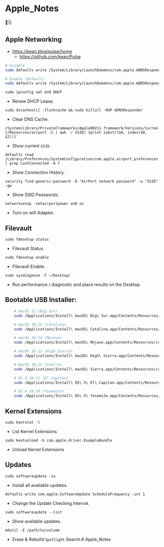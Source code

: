 # Apple_Notes

🍎️🗒️

## Apple Networking

-   <https://kean.blog/pulse/home>
    -   <https://github.com/kean/Pulse>

```bash
# Disable
sudo defaults write /System/Library/LaunchDaemons/com.apple.mDNSResponder.plist ProgramArguments -array-add "-NoMulticastAdvertisements"

# Enable (Default)
sudo defaults write /System/Library/LaunchDaemons/com.apple.mDNSResponder.plist ProgramArguments -array "/usr/sbin/mDNSResponder" "-launchd"
```

`sudo ipconfig set en0 DHCP`

-   Renew DHCP Lease.

`sudo dscacheutil -flushcache && sudo killall -HUP mDNSResponder`

-   Clear DNS Cache.


`/System/Library/PrivateFrameworks/Apple80211.framework/Versions/Current/Resources/airport -I | awk '/ SSID/ {print substr($0, index($0, $2))}'`

-   Show current `SSID`.

`defaults read /Library/Preferences/SystemConfiguration/com.apple.airport.preferences | grep LastConnected -A 7`

-   Show Connection History.

`security find-generic-password -D "AirPort network password" -a "SSID" -gw`

-   Show SSID Passwords.

`networksetup -setairportpower en0 on`

-   Turn on wifi Adapter.

## Filevault

`sudo fdesetup status`

-   Filevault Status.

`sudo fdesetup enable`

-   Filevault Enable.

`sudo sysdiagnose -f ~/Desktop/`

-   Run performance / diagnostic and place results on the Desktop.

## Bootable USB Installer:

```bash
    # macOS 11 (Big Sur)
    sudo /Applications/Install\ macOS\ Big\ Sur.app/Contents/Resources/createinstallmedia --volume /Volumes/USB --nointeraction --downloadassets

    # macOS 10.15 (Catalina)
    sudo /Applications/Install\ macOS\ Catalina.app/Contents/Resources/createinstallmedia --volume /Volumes/USB --nointeraction --downloadassets

    # macOS 10.14 (Mojave)
    sudo /Applications/Install\ macOS\ Mojave.app/Contents/Resources/createinstallmedia --volume /Volumes/USB --nointeraction --downloadassets

    # macOS 10.13 (High Sierra)
    sudo /Applications/Install\ macOS\ High\ Sierra.app/Contents/Resources/createinstallmedia --volume /Volumes/USB --applicationpath /Applications/Install\ macOS\ High\ Sierra.app

    # macOS 10.12 (Sierra)
    sudo /Applications/Install\ macOS\ Sierra.app/Contents/Resources/createinstallmedia --volume /Volumes/USB --applicationpath /Applications/Install\ macOS\ Sierra.app

    # OS X 10.11 (El Capitan)
    sudo /Applications/Install\ OS\ X\ El\ Capitan.app/Contents/Resources/createinstallmedia --volume /Volumes/USB --applicationpath /Applications/Install\ OS\ X\ El\ Capitan.app

    # OS X 10.10 (Yosemite)
    sudo /Applications/Install\ OS\ X\ Yosemite.app/Contents/Resources/createinstallmedia --volume /Volumes/USB --applicationpath /Applications/Install\ OS\ X\ Yosemite.app
```

## Kernel Extensions

`sudo kextstat -l`

-   List Kernel Extensions

`sudo kextunload -b com.apple.driver.ExampleBundle`

-   Unload Kernel Extensions

## Updates

`sudo softwareupdate -ia`

-   Install all available updates.

`defaults write com.apple.SoftwareUpdate ScheduleFrequency -int 1`

-   Change the Update Checking Interval.

`sudo softwareupdate --list`

-   Show available updates.

`mdutil -E /path/to/volume`

-   Erase & Rebuild `Spotlight` Search.# Apple_Notes

